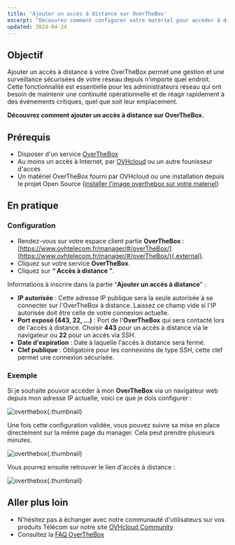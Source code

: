 ```yaml
---
title: 'Ajouter un accès à distance sur OverTheBox'
excerpt: "Découvrez comment configurer votre matériel pour accéder à distance à votre OverTheBox"
updated: 2024-04-24
---
```


## Objectif

Ajouter un accès à distance à votre OverTheBox permet une gestion et une surveillance sécurisées de votre réseau depuis n'importe quel endroit. Cette fonctionnalité est essentielle pour les administrateurs réseau qui ont besoin de maintenir une continuité opérationnelle et de réagir rapidement à des événements critiques, quel que soit leur emplacement.

**Découvrez comment ajouter un accès à distance sur OverTheBox.**

## Prérequis

- Disposer d'un service [OverTheBox](https://www.ovhtelecom.fr/overthebox/)
- Au moins un accès à Internet, par [OVHcloud](https://www.ovhtelecom.fr/offre-internet/) ou un autre founisseur d'accès
- Un matériel OverTheBox fourni par OVHcloud ou une installation depuis le projet Open Source ([installer l'image overthebox sur votre materiel](/pages/web_cloud/internet/overthebox/advanced_installer_limage_overthebox_sur_votre_materiel))

## En pratique

### Configuration

- Rendez-vous sur votre espace client partie **OverTheBox** : [https://www.ovhtelecom.fr/manager/#/overTheBox/](https://www.ovhtelecom.fr/manager/#/overTheBox/){.external}.
- Cliquez sur votre service **OverTheBox**.
- Cliquez sur **“ Accès à distance ”**.

Informations à inscrire dans la partie “**Ajouter un accès à distance**” :

- **IP autorisée** : Cette adresse IP publique sera la seule autorisée à se connecter sur l'OverTheBox à distance. Laissez ce champ vide si l'IP autorisée doit être celle de votre connexion actuelle.
- **Port exposé (443, 22, ...)** : Port de l'**OverTheBox** qui sera contacté lors de l'accès à distance. Choisir **443** pour un accès à distance via le navigateur ou **22** pour un accès via SSH.
- **Date d'expiration** : Date à laquelle l'accès à distance sera fermé.
- **Clef publique** : Obligatoire pour les connexions de type SSH, cette clef permet une connexion sécurisée.

### Exemple

Si je souhaite pouvoir accéder à mon  **OverTheBox**  via un navigateur web depuis mon adresse IP actuelle, voici ce que je dois configurer :

![overthebox](images/4446.png){.thumbnail}

Une fois cette configuration validée, vous pouvez suivre sa mise en place directement sur la même page du manager. Cela peut prendre plusieurs minutes.

![overthebox](images/4447.png){.thumbnail}

Vous pourrez ensuite retrouver le lien d'accès à distance :

![overthebox](images/4448.png){.thumbnail}

## Aller plus loin

- N'hésitez pas à échanger avec notre communauté d'utilisateurs sur vos produits Télécom sur notre site [OVHcloud Community](https://community.ovh.com/c/telecom)
- Consultez la [FAQ OverTheBox](/pages/web_cloud/internet/overthebox/install_faq)